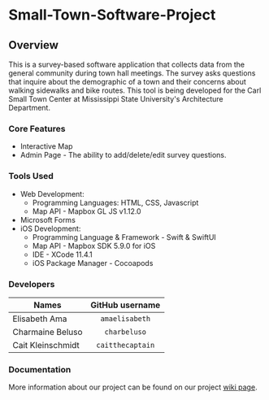 # Small-Town-Software-Project

## Overview
This is a survey-based software application that collects data from the general community during town hall meetings. The survey asks questions that inquire about the demographic of a town and their concerns about walking sidewalks and bike routes. This tool is being developed for the Carl Small Town Center at Mississippi State University's Architecture Department.

### Core Features
* Interactive Map
* Admin Page - The ability to add/delete/edit survey questions.

### Tools Used
* Web Development:
   * Programming Languages: HTML, CSS, Javascript
   * Map API - Mapbox GL JS v1.12.0
* Microsoft Forms
* iOS Development: 
   * Programming Language & Framework - Swift & SwiftUI
   * Map API - Mapbox SDK 5.9.0 for iOS
   * IDE - XCode 11.4.1
   * iOS Package Manager - Cocoapods

### Developers
| Names               | GitHub username          | 
| ------------------- |:------------------:      |
| Elisabeth Ama       | `amaelisabeth`           | 
| Charmaine Beluso    | `charbeluso`             | 
| Cait Kleinschmidt   | `caitthecaptain`         | 

### Documentation
More information about our project can be found on our project [wiki page](https://github.com/charbeluso/Small-Town-Software-Project/wiki).


